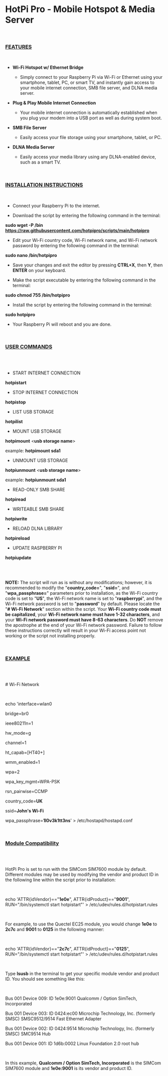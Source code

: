 **<h1>HotPi Pro - Mobile Hotspot & Media Server</h1>**

<br>

**<h3><ins>FEATURES</ins></h3>**

<br>

- **Wi-Fi Hotspot w/ Ethernet Bridge**

  - Simply connect to your Raspberry Pi via Wi-Fi or Ethernet using your smartphone, tablet, PC, or smart TV, and instantly gain access to your mobile internet connection, SMB file server, and DLNA media server.

- **Plug & Play Mobile Internet Connection**

  - Your mobile internet connection is automatically established when you plug your modem into a USB port as well as during system boot.

- **SMB File Server**

  - Easily access your file storage using your smartphone, tablet, or PC.

- **DLNA Media Server**

  - Easily access your media library using any DLNA-enabled device, such as a smart TV.

<br>

**<h3><ins>INSTALLATION INSTRUCTIONS</ins></h3>**

<br>

- Connect your Raspberry Pi to the internet.

- Download the script by entering the following command in the terminal:

**sudo wget -P /bin https://raw.githubusercontent.com/hotpipro/scripts/main/hotpipro**

- Edit your Wi-Fi country code, Wi-Fi network name, and Wi-Fi network password by entering the following command in the terminal:

**sudo nano /bin/hotpipro**

- Save your changes and exit the editor by pressing **CTRL+X**, then **Y**, then **ENTER** on your keyboard.

- Make the script executable by entering the following command in the terminal:

**sudo chmod 755 /bin/hotpipro**

- Install the script by entering the following command in the terminal:

**sudo hotpipro**

- Your Raspberry Pi will reboot and you are done.

<br>

**<h3><ins>USER COMMANDS</ins></h3>**

<br>
<br>

- START INTERNET CONNECTION

**hotpistart**

- STOP INTERNET CONNECTION

**hotpistop**

- LIST USB STORAGE

**hotpilist**

- MOUNT USB STORAGE

**hotpimount** \<**usb storage name**\>

example: **hotpimount sda1**

- UNMOUNT USB STORAGE

**hotpiunmount** \<**usb storage name**\>

example: **hotpiunmount sda1**

- READ-ONLY SMB SHARE

**hotpiread**

- WRITEABLE SMB SHARE

**hotpiwrite**

- RELOAD DLNA LIBRARY

**hotpireload**

- UPDATE RASPBERRY PI

**hotpiupdate**

<br>
<br>

**NOTE:** The script will run as is without any modifications; however, it is recommended to modify the "**country_code=**", "**ssid=**", and "**wpa_passphrase=**" parameters prior to installation, as the Wi-Fi country code is set to "**US**", the Wi-Fi network name is set to "**raspberrypi**", and the Wi-Fi network password is set to "**password**" by default. Please locate the "**# Wi-Fi Network**" section within the script. Your **Wi-Fi country code must be capitalized**, your **Wi-Fi network name must have 1-32 characters**, and your **Wi-Fi network password must have 8-63 characters**. Do **NOT** remove the apostrophe at the end of your Wi-Fi network password. Failure to follow these instructions correctly will result in your Wi-Fi access point not working or the script not installing properly.

<br>

**<h3><ins>EXAMPLE</ins></h3>**

<br>
<br>

\# Wi-Fi Network

<br>

echo 'interface=wlan0

bridge=br0

ieee80211n=1

hw_mode=g

channel=1

ht_capab=[HT40+]

wmm_enabled=1

wpa=2

wpa_key_mgmt=WPA-PSK

rsn_pairwise=CCMP

country_code=**UK**

ssid=**John's Wi-Fi**
 
wpa_passphrase=**1l0v3k1tt3ns**' > /etc/hostapd/hostapd.conf

<br>

**<h3><ins>Module Compatibility</ins></h3>**

<br>
<br>

HotPi Pro is set to run with the SIMCom SIM7600 module by default. Different modules may be used by modifying the vendor and product ID in the following line within the script prior to installation:

<br>

echo 'ATTR{idVendor}=="**1e0e**", ATTR{idProduct}=="**9001**", RUN="/bin/systemctl start hotpistart"' > /etc/udev/rules.d/hotpistart.rules

<br>

For example, to use the Quectel EC25 module, you would change **1e0e** to **2c7c** and **9001** to **0125** in the following manner:

<br>

echo 'ATTR{idVendor}=="**2c7c**", ATTR{idProduct}=="**0125**", RUN="/bin/systemctl start hotpistart"' > /etc/udev/rules.d/hotpistart.rules

<br>

Type **lsusb** in the terminal to get your specific module vendor and product ID. You should see something like this:

<br>

Bus 001 Device 009: ID 1e0e:9001 Qualcomm / Option SimTech, Incorporated

Bus 001 Device 003: ID 0424:ec00 Microchip Technology, Inc. (formerly SMSC) SMSC9512/9514 Fast Ethernet Adapter

Bus 001 Device 002: ID 0424:9514 Microchip Technology, Inc. (formerly SMSC) SMC9514 Hub

Bus 001 Device 001: ID 1d6b:0002 Linux Foundation 2.0 root hub

<br>

In this example, **Qualcomm / Option SimTech, Incorporated** is the SIMCom SIM7600 module and **1e0e:9001** is its vendor and product ID.
